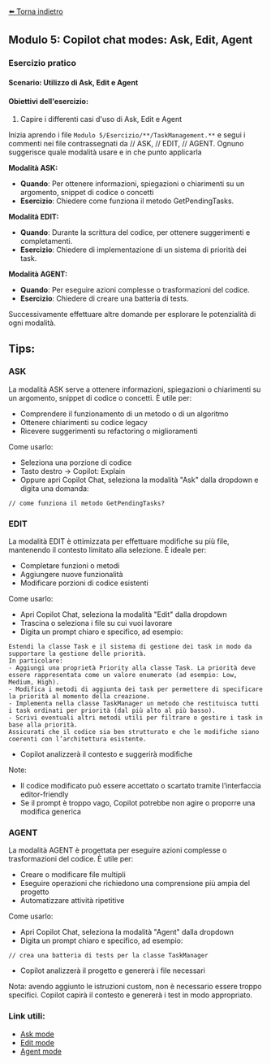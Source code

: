 [⬅️ Torna indietro](../README.md)

## Modulo 5: Copilot chat modes: Ask, Edit, Agent

### Esercizio pratico
#### Scenario: Utilizzo di Ask, Edit e Agent

#### Obiettivi dell'esercizio:
1. Capire i differenti casi d'uso di Ask, Edit e Agent

Inizia aprendo i file `Modulo 5/Esercizio/**/TaskManagement.**` e segui i commenti nei file contrassegnati da // ASK, // EDIT, // AGENT. Ognuno suggerisce quale modalità usare e in che punto applicarla

**Modalità ASK:**
- **Quando**: Per ottenere informazioni, spiegazioni o chiarimenti su un argomento, snippet di codice o concetti
- **Esercizio**: Chiedere come funziona il metodo GetPendingTasks.

**Modalità EDIT:**
- **Quando**: Durante la scrittura del codice, per ottenere suggerimenti e completamenti.
- **Esercizio**: Chiedere di implementazione di un sistema di priorità dei task.

**Modalità AGENT:**
- **Quando**: Per eseguire azioni complesse o trasformazioni del codice.
- **Esercizio**: Chiedere di creare una batteria di tests.

Successivamente effettuare altre domande per esplorare le potenzialità di ogni modalità.

## Tips:
### ASK
La modalità ASK serve a ottenere informazioni, spiegazioni o chiarimenti su un argomento, snippet di codice o concetti. È utile per:
- Comprendere il funzionamento di un metodo o di un algoritmo
- Ottenere chiarimenti su codice legacy
- Ricevere suggerimenti su refactoring o miglioramenti

Come usarlo:
- Seleziona una porzione di codice
- Tasto destro → Copilot: Explain
- Oppure apri Copilot Chat, seleziona la modalità "Ask" dalla dropdown e digita una domanda:
```
// come funziona il metodo GetPendingTasks?
```
### EDIT
La modalità EDIT è ottimizzata per effettuare modifiche su più file, mantenendo il contesto limitato alla selezione. È ideale per:
- Completare funzioni o metodi
- Aggiungere nuove funzionalità
- Modificare porzioni di codice esistenti

Come usarlo:
- Apri Copilot Chat, seleziona la modalità "Edit" dalla dropdown
- Trascina o seleziona i file su cui vuoi lavorare
- Digita un prompt chiaro e specifico, ad esempio:
```
Estendi la classe Task e il sistema di gestione dei task in modo da supportare la gestione delle priorità.
In particolare:
- Aggiungi una proprietà Priority alla classe Task. La priorità deve essere rappresentata come un valore enumerato (ad esempio: Low, Medium, High).
- Modifica i metodi di aggiunta dei task per permettere di specificare la priorità al momento della creazione.
- Implementa nella classe TaskManager un metodo che restituisca tutti i task ordinati per priorità (dal più alto al più basso).
- Scrivi eventuali altri metodi utili per filtrare o gestire i task in base alla priorità.
Assicurati che il codice sia ben strutturato e che le modifiche siano coerenti con l’architettura esistente. 
```
- Copilot analizzerà il contesto e suggerirà modifiche


Note:
- Il codice modificato può essere accettato o scartato tramite l’interfaccia editor-friendly
- Se il prompt è troppo vago, Copilot potrebbe non agire o proporre una modifica generica

### AGENT
La modalità AGENT è progettata per eseguire azioni complesse o trasformazioni del codice. È utile per:
- Creare o modificare file multipli
- Eseguire operazioni che richiedono una comprensione più ampia del progetto
- Automatizzare attività ripetitive

Come usarlo:
- Apri Copilot Chat, seleziona la modalità "Agent" dalla dropdown
- Digita un prompt chiaro e specifico, ad esempio:
```
// crea una batteria di tests per la classe TaskManager
```
- Copilot analizzerà il progetto e genererà i file necessari

Nota: avendo aggiunto le istruzioni custom, non è necessario essere troppo specifici. Copilot capirà il contesto e genererà i test in modo appropriato.

### Link utili:
- [Ask mode](https://code.visualstudio.com/docs/copilot/chat/chat-ask-mode)
- [Edit mode](https://code.visualstudio.com/docs/copilot/chat/copilot-edits)
- [Agent mode](https://code.visualstudio.com/docs/copilot/chat/chat-agent-mode)